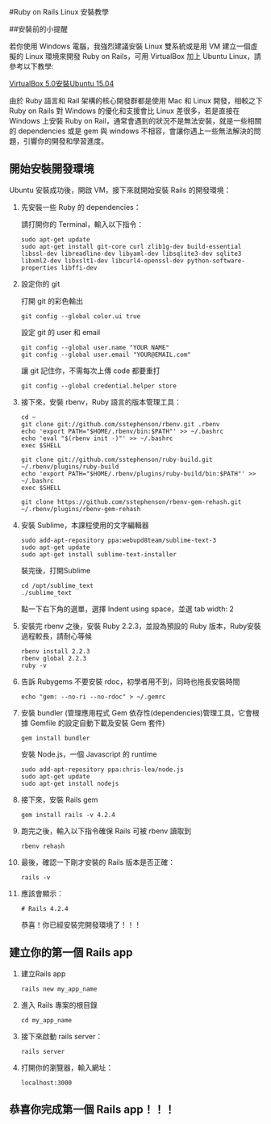 #Ruby on Rails Linux 安裝教學

##安裝前的小提醒

若你使用 Windows 電腦，我強烈建議安裝 Linux 雙系統或是用 VM 建立一個虛擬的 Linux 環境來開發 Ruby on Rails，可用 VirtualBox 加上 Ubuntu Linux，請參考以下教學: 

[VirtualBox 5.0安裝Ubuntu 15.04](http://blog.xuite.net/yh96301/blog/55671076-VirtualBox+5.0%E5%AE%89%E8%A3%9DUbuntu+15.04)

由於 Ruby 語言和 Rail 架構的核心開發群都是使用 Mac 和 Linux 開發，相較之下 Ruby on Rails 對 Windows 的優化和支援會比 Linux 差很多，若是直接在 Windows 上安裝 Ruby on Rail，通常會遇到的狀況不是無法安裝，就是一些相關的 dependencies 或是 gem 與 windows 不相容，會讓你遇上一些無法解決的問題，引響你的開發和學習進度。


## 開始安裝開發環境

Ubuntu 安裝成功後，開啟 VM，接下來就開始安裝 Rails 的開發環境：

1. 先安裝一些 Ruby 的 dependencies：

	請打開你的 Terminal，輸入以下指令：

	```
	sudo apt-get update
	sudo apt-get install git-core curl zlib1g-dev build-essential libssl-dev libreadline-dev libyaml-dev libsqlite3-dev sqlite3 libxml2-dev libxslt1-dev libcurl4-openssl-dev python-software-properties libffi-dev
	```

2. 設定你的 git

	打開 git 的彩色輸出
	```
	git config --global color.ui true
	```

	設定 git 的 user 和 email
	```
	git config --global user.name "YOUR NAME"
	git config --global user.email "YOUR@EMAIL.com"
	```

	讓 git 記住你，不需每次上傳 code 都要重打
	```
	git config --global credential.helper store
	```

3. 接下來，安裝 rbenv，Ruby 語言的版本管理工具：

	```
	cd ~
	git clone git://github.com/sstephenson/rbenv.git .rbenv
	echo 'export PATH="$HOME/.rbenv/bin:$PATH"' >> ~/.bashrc
	echo 'eval "$(rbenv init -)"' >> ~/.bashrc
	exec $SHELL
	
	git clone git://github.com/sstephenson/ruby-build.git ~/.rbenv/plugins/ruby-build
	echo 'export PATH="$HOME/.rbenv/plugins/ruby-build/bin:$PATH"' >> ~/.bashrc
	exec $SHELL
	
	git clone https://github.com/sstephenson/rbenv-gem-rehash.git ~/.rbenv/plugins/rbenv-gem-rehash
	```

4. 安裝 Sublime，本課程使用的文字編輯器

	```
	sudo add-apt-repository ppa:webupd8team/sublime-text-3
	sudo apt-get update
	sudo apt-get install sublime-text-installer
	```

	裝完後，打開Sublime
	```
	cd /opt/sublime_text
	./sublime_text
	```

	點一下右下角的選單，選擇 Indent using space，並選 tab width: 2

5. 安裝完 rbenv 之後，安裝 Ruby 2.2.3，並設為預設的 Ruby 版本，Ruby安裝過程較長，請耐心等候

	```
	rbenv install 2.2.3
	rbenv global 2.2.3
	ruby -v
	```

6. 告訴 Rubygems 不要安裝 rdoc，初學者用不到，同時也拖長安裝時間

	```
	echo "gem: --no-ri --no-rdoc" > ~/.gemrc
	```

7. 安裝 bundler (管理應用程式 Gem 依存性(dependencies)管理工具，它會根據 Gemfile 的設定自動下載及安裝 Gem 套件)

	```
	gem install bundler
	```

	安裝 Node.js，一個 Javascript 的 runtime

	```
	sudo add-apt-repository ppa:chris-lea/node.js
	sudo apt-get update
	sudo apt-get install nodejs
	```

8. 接下來，安裝 Rails gem

	```
	gem install rails -v 4.2.4
	```

9. 跑完之後，輸入以下指令確保 Rails 可被 rbenv 讀取到

	```
	rbenv rehash
	```

10. 最後，確認一下剛才安裝的 Rails 版本是否正確：

	```
	rails -v
	```

11. 應該會顯示：

	```
	# Rails 4.2.4
	```

	恭喜！你已經安裝完開發環境了！！！

## 建立你的第一個 Rails app

1. 建立Rails app
	```
	rails new my_app_name
	```

2. 進入 Rails 專案的根目錄

	```
	cd my_app_name
	```

3. 接下來啟動 rails server：

	```
	rails server
	```

4. 打開你的瀏覽器，輸入網址： 

	```
	localhost:3000
	```

## 恭喜你完成第一個 Rails app！！！










